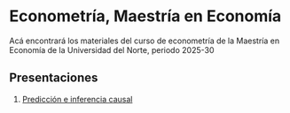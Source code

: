 # Econometría, Maestría en Economía
Acá encontrará los materiales del curso de econometría de la Maestría en Economía de la Universidad del Norte, periodo 2025-30

## Presentaciones

1. [Predicción e inferencia causal](https://uninorte-my.sharepoint.com/:b:/g/personal/andresmv_uninorte_edu_co/Ed7fCvbx4PFCki9BecGQjSoBVQOlC8gpbED3hmeqB1MvLQ?e=oAXCWh)

